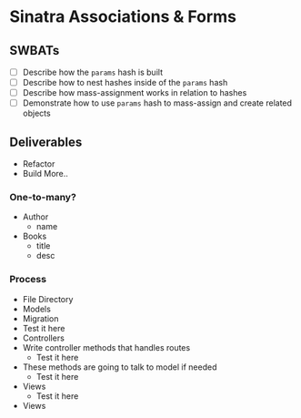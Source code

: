 Sinatra Associations & Forms
============================

## SWBATs

- [ ] Describe how the `params` hash is built
- [ ] Describe how to nest hashes inside of the `params` hash
- [ ] Describe how mass-assignment works in relation to hashes
- [ ] Demonstrate how to use `params` hash to mass-assign and create related objects

## Deliverables

- Refactor
- Build More..

### One-to-many?

- Author
  - name
- Books
  - title
  - desc

### Process
 - File Directory
 - Models
 - Migration
  - Test it here
 - Controllers
  - Write controller methods that handles routes
    - Test it here
  - These methods are going to talk to model if needed
    - Test it here
  - Views
    - Test it here
 - Views
